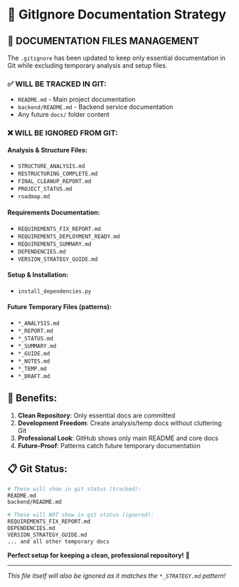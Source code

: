 # 📝 GitIgnore Documentation Strategy

## 🎯 **DOCUMENTATION FILES MANAGEMENT**

The `.gitignore` has been updated to keep only essential documentation in Git while excluding temporary analysis and setup files.

### ✅ **WILL BE TRACKED IN GIT:**
- `README.md` - Main project documentation
- `backend/README.md` - Backend service documentation
- Any future `docs/` folder content

### ❌ **WILL BE IGNORED FROM GIT:**

#### **Analysis & Structure Files:**
- `STRUCTURE_ANALYSIS.md`
- `RESTRUCTURING_COMPLETE.md` 
- `FINAL_CLEANUP_REPORT.md`
- `PROJECT_STATUS.md`
- `roadmap.md`

#### **Requirements Documentation:**
- `REQUIREMENTS_FIX_REPORT.md`
- `REQUIREMENTS_DEPLOYMENT_READY.md`
- `REQUIREMENTS_SUMMARY.md`
- `DEPENDENCIES.md`
- `VERSION_STRATEGY_GUIDE.md`

#### **Setup & Installation:**
- `install_dependencies.py`

#### **Future Temporary Files (patterns):**
- `*_ANALYSIS.md`
- `*_REPORT.md`
- `*_STATUS.md`
- `*_SUMMARY.md`
- `*_GUIDE.md`
- `*_NOTES.md`
- `*_TEMP.md`
- `*_DRAFT.md`

## 🚀 **Benefits:**

1. **Clean Repository**: Only essential docs are committed
2. **Development Freedom**: Create analysis/temp docs without cluttering Git
3. **Professional Look**: GitHub shows only main README and core docs
4. **Future-Proof**: Patterns catch future temporary documentation

## 📋 **Git Status:**

```bash
# These will show in git status (tracked):
README.md
backend/README.md

# These will NOT show in git status (ignored):
REQUIREMENTS_FIX_REPORT.md
DEPENDENCIES.md
VERSION_STRATEGY_GUIDE.md
... and all other temporary docs
```

**Perfect setup for keeping a clean, professional repository!** 🎉

---
*This file itself will also be ignored as it matches the `*_STRATEGY.md` pattern!*